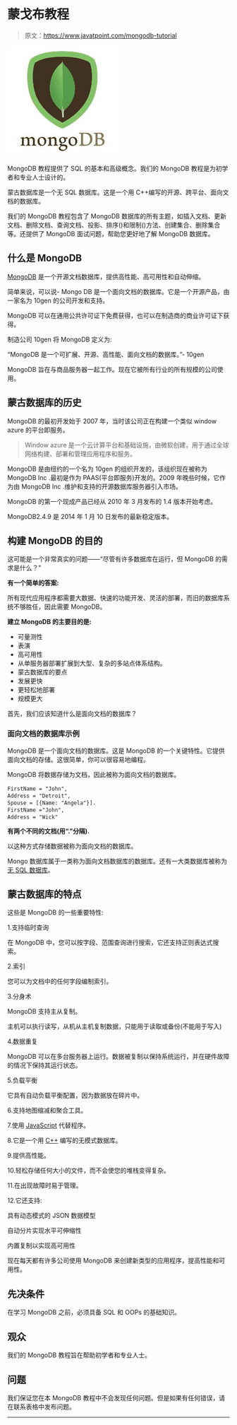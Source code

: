 # 蒙戈布教程

> 原文：<https://www.javatpoint.com/mongodb-tutorial>

![MongoDB Tutorial](img/f2c4da6bc0d0d2d9e01e2bd51326fc06.png)

MongoDB 教程提供了 SQL 的基本和高级概念。我们的 MongoDB 教程是为初学者和专业人士设计的。

蒙古数据库是一个无 SQL 数据库。这是一个用 C++编写的开源、跨平台、面向文档的数据库。

我们的 MongoDB 教程包含了 MongoDB 数据库的所有主题，如插入文档、更新文档、删除文档、查询文档、投影、排序()和限制()方法、创建集合、删除集合等。还提供了 MongoDB 面试问题，帮助您更好地了解 MongoDB 数据库。

## 什么是 MongoDB

[MongoDB](https://www.javatpoint.com/mongodb-tutorial) 是一个开源文档数据库，提供高性能、高可用性和自动伸缩。

简单来说，可以说- Mongo DB 是一个面向文档的数据库。它是一个开源产品，由一家名为 10gen 的公司开发和支持。

MongoDB 可以在通用公共许可证下免费获得，也可以在制造商的商业许可证下获得。

制造公司 10gen 将 MongoDB 定义为:

“MongoDB 是一个可扩展、开源、高性能、面向文档的数据库。”- 10gen

MongoDB 旨在与商品服务器一起工作。现在它被所有行业的所有规模的公司使用。

## 蒙古数据库的历史

MongoDB 的最初开发始于 2007 年，当时该公司正在构建一个类似 window azure 的平台即服务。

> Window azure 是一个云计算平台和基础设施，由微软创建，用于通过全球网络构建、部署和管理应用程序和服务。

MongoDB 是由纽约的一个名为 10gen 的组织开发的，该组织现在被称为 MongoDB Inc .最初是作为 PAAS(平台即服务)开发的。2009 年晚些时候，它作为由 MongoDB Inc .维护和支持的开源数据库服务器引入市场。

MongoDB 的第一个现成产品已经从 2010 年 3 月发布的 1.4 版本开始考虑。

MongoDB2.4.9 是 2014 年 1 月 10 日发布的最新稳定版本。

## 构建 MongoDB 的目的

这可能是一个非常真实的问题——“尽管有许多数据库在运行，但 MongoDB 的需求是什么？”

**有一个简单的答案:**

所有现代应用程序都需要大数据、快速的功能开发、灵活的部署，而旧的数据库系统不够胜任，因此需要 MongoDB。

**建立 MongoDB 的主要目的是:**

*   可量测性
*   表演
*   高可用性
*   从单服务器部署扩展到大型、复杂的多站点体系结构。
*   蒙古数据库的要点
*   发展更快
*   更轻松地部署
*   规模更大

首先，我们应该知道什么是面向文档的数据库？

### 面向文档的数据库示例

MongoDB 是一个面向文档的数据库。这是 MongoDB 的一个关键特性。它提供面向文档的存储。这很简单，你可以很容易地编程。

MongoDB 将数据存储为文档，因此被称为面向文档的数据库。

```
FirstName = "John",                                                                                                           
Address = "Detroit",                                                                                                   
Spouse = [{Name: "Angela"}].                                                                                           
FirstName ="John",  
Address = "Wick"

```

**有两个不同的文档(用“.”分隔).**

以这种方式存储数据被称为面向文档的数据库。

Mongo 数据库属于一类称为面向文档数据库的数据库。还有一大类数据库被称为[无 SQL 数据库](https://www.javatpoint.com/nosql-databases)。

## 蒙古数据库的特点

这些是 MongoDB 的一些重要特性:

1.支持临时查询

在 MongoDB 中，您可以按字段、范围查询进行搜索，它还支持正则表达式搜索。

2.索引

您可以为文档中的任何字段编制索引。

3.分身术

MongoDB 支持主从复制。

主机可以执行读写，从机从主机复制数据，只能用于读取或备份(不能用于写入)

4.数据重复

MongoDB 可以在多台服务器上运行。数据被复制以保持系统运行，并在硬件故障的情况下保持其运行状态。

5.负载平衡

它具有自动负载平衡配置，因为数据放在碎片中。

6.支持地图缩减和聚合工具。

7.使用 [JavaScript](https://www.javatpoint.com/javascript-tutorial) 代替程序。

8.它是一个用 [C++](https://www.javatpoint.com/cpp-tutorial) 编写的无模式数据库。

9.提供高性能。

10.轻松存储任何大小的文件，而不会使您的堆栈变得复杂。

11.在出现故障时易于管理。

12.它还支持:

具有动态模式的 JSON 数据模型

自动分片实现水平可伸缩性

内置复制以实现高可用性

现在每天都有许多公司使用 MongoDB 来创建新类型的应用程序，提高性能和可用性。

## 先决条件

在学习 MongoDB 之前，必须具备 SQL 和 OOPs 的基础知识。

## 观众

我们的 MongoDB 教程旨在帮助初学者和专业人士。

## 问题

我们保证您在本 MongoDB 教程中不会发现任何问题。但是如果有任何错误，请在联系表格中发布问题。

* * *